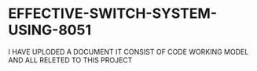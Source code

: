 # EFFECTIVE-SWITCH-SYSTEM-USING-8051
I HAVE UPLODED A DOCUMENT IT CONSIST OF CODE WORKING MODEL AND ALL RELETED TO THIS PROJECT
